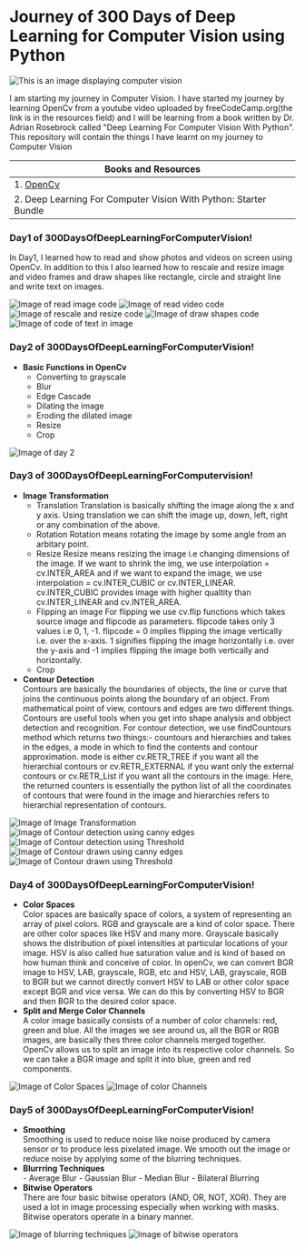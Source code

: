 # Journey of 300 Days of Deep Learning for Computer Vision using Python
![This is an image displaying computer vision](Photos/computervision.jpg)

I am starting my journey in Computer Vision. I have started my journey by learning OpenCv from a youtube video uploaded by freeCodeCamp.org(the link is in the resources field) and I will be learning from a book written by Dr. Adrian Rosebrock called "Deep Learning For Computer Vision With Python". This repository will contain the things I have learnt on my journey to Computer Vision

|                       Books and Resources                      |
|----------------------------------------------------------------|
|1. [OpenCv](https://youtu.be/oXlwWbU8l2o)                       |
|2. Deep Learning For Computer Vision With Python: Starter Bundle|

### Day1 of 300DaysOfDeepLearningForComputerVision!
In Day1, I learned how to read and show photos and videos on screen using OpenCv. In addition to this I also learned how to rescale and resize image and video frames and draw shapes like rectangle, circle and straight line and write text on images.

![Image of read image code](Photos/day1/read.png)
![Image of read video code](Photos/day1/readVideo.png)
![Image of rescale and resize code](Photos/day1/rescale.png)
![Image of draw shapes code](Photos/day1/draw.png)
![Image of code of text in image](Photos/day1/writeImage.png)

### Day2 of 300DaysOfDeepLearningForComputerVision!
* **Basic Functions in OpenCv**
   - Converting to grayscale
   - Blur
   - Edge Cascade
   - Dilating the image
   - Eroding the dilated image
   - Resize
   - Crop

![Image of day 2](Photos/day2.png)

### Day3 of 300DaysOfDeepLearningForComputervision!
* **Image Transformation**
   - Translation
         Translation is basically shifting the image along the x and y axis. Using translation we can shift the image up, down, left, right or any combination of the above.
   - Rotation
         Rotation means rotating the image by some angle from an arbitary point.
   - Resize
         Resize means resizing the image i.e changing dimensions of the image. If we want to shrink the img, we use interpolation = cv.INTER_AREA and if we want to expand the image, we use
         interpolation = cv.INTER_CUBIC or cv.INTER_LINEAR. cv.INTER_CUBIC provides image with higher qualtity than cv.INTER_LINEAR and cv.INTER_AREA.
   - Flipping an image
         For flipping we use cv.flip functions which takes source image and flipcode as parameters. flipcode takes only 3 values i.e 0, 1, -1. flipcode = 0 implies flipping the image          vertically i.e. over the x-axis. 1 signifies flipping the image horizontally i.e. over the y-axis and -1 implies flipping the image both vertically and horizontally.
   - Crop
* **Contour Detection**<br/>
     Contours are basically the boundaries of objects, the line or curve that joins the continuous points along the boundary of an object. From mathematical point of view, contours and
     edges are two different things. Contours are useful tools when you get into shape analysis and obbject detection and recognition. For contour detection, we use findCountours method          which returns two things:- countours and hierarchies and takes in the edges, a mode in which to find the contents and contour approximation. mode is either cv.RETR_TREE if you want all      the hierarchial contours  or cv.RETR_EXTERNAL if you want only the external contours or cv.RETR_List if you want all the contours in the image. Here, the returned counters is           essentially the python list of all the coordinates of contours that were found in the image and hierarchies refers to hierarchial representation of contours. 

![Image of Image Transformation](Photos/day3/transformation.png)
![Image of Contour detection using canny edges](Photos/day3/ContourCanny.png)
![Image of Contour detection using Threshold](Photos/day3/ContourThresh.png)
![Image of Contour drawn using canny edges](Photos/day3/ContoursDrawnUsingCanny.png)
![Image of Contour drawn using Threshold](Photos/day3/ContoursDrawnUsingThreshold.png)

### Day4 of 300DaysOfDeepLearningForComputerVision!
* **Color Spaces**<br/>
      Color spaces are basically space of colors, a system of representing an array of pixel colors. RGB and grayscale are a kind of color space. There are other color spaces like HSV             and many more. Grayscale basically shows the distribution of pixel intensities at particular locations of your image. HSV is also called hue saturation value and is kind of based            on how human think and conceive of color. In openCv, we can convert BGR image to HSV, LAB, grayscale, RGB, etc and HSV, LAB, grayscale, RGB to BGR but we cannot directly convert             HSV to LAB or other color space except BGR and vice versa. We can do this by converting HSV to BGR and then BGR to the desired color space.
* **Split and Merge Color Channels** <br/>
      A color image basically consists of a number of color channels: red, green and blue. All the images we see around us, all the BGR or RGB images, are basically thes three color       channels merged together. OpenCv allows us to split an image into its respective color channels. So we can take a BGR image and split it into blue, green and red components.

![Image of Color Spaces](Photos/day4/colorSpace.png)
![Image of color Channels](Photos/day4/colorChannels.png)

### Day5 of 300DaysOfDeepLearningForComputerVision!
* **Smoothing**<br/>
       Smoothing is used to reduce noise like noise produced by camera sensor or to produce less pixelated image. We smooth out the image or reduce noise by applying some of the blurring           techniques.  
* **Blurrring Techniques**<br/>
       - Average Blur
       - Gaussian Blur
       - Median Blur
       - Bilateral Blurring
* **Bitwise Operators**<br/>
       There are four basic bitwise operators (AND, OR, NOT, XOR). They are used a lot in image processing especially when working with masks. Bitwise operators operate in a binary manner.

![Image of blurring techniques](Photos/day5/blurring.png)
![Image of bitwise operators](Photos/day5/bitwise.png) 

        



